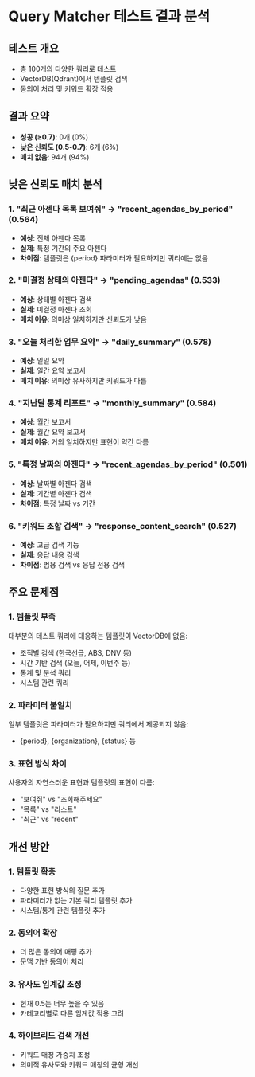 # Query Matcher 테스트 결과 분석

## 테스트 개요
- 총 100개의 다양한 쿼리로 테스트
- VectorDB(Qdrant)에서 템플릿 검색
- 동의어 처리 및 키워드 확장 적용

## 결과 요약
- **성공 (≥0.7)**: 0개 (0%)
- **낮은 신뢰도 (0.5-0.7)**: 6개 (6%)
- **매치 없음**: 94개 (94%)

## 낮은 신뢰도 매치 분석

### 1. "최근 아젠다 목록 보여줘" → "recent_agendas_by_period" (0.564)
- **예상**: 전체 아젠다 목록
- **실제**: 특정 기간의 주요 아젠다
- **차이점**: 템플릿은 {period} 파라미터가 필요하지만 쿼리에는 없음

### 2. "미결정 상태의 아젠다" → "pending_agendas" (0.533)
- **예상**: 상태별 아젠다 검색
- **실제**: 미결정 아젠다 조회
- **매치 이유**: 의미상 일치하지만 신뢰도가 낮음

### 3. "오늘 처리한 업무 요약" → "daily_summary" (0.578)
- **예상**: 일일 요약
- **실제**: 일간 요약 보고서
- **매치 이유**: 의미상 유사하지만 키워드가 다름

### 4. "지난달 통계 리포트" → "monthly_summary" (0.584)
- **예상**: 월간 보고서
- **실제**: 월간 요약 보고서
- **매치 이유**: 거의 일치하지만 표현이 약간 다름

### 5. "특정 날짜의 아젠다" → "recent_agendas_by_period" (0.501)
- **예상**: 날짜별 아젠다 검색
- **실제**: 기간별 아젠다 검색
- **차이점**: 특정 날짜 vs 기간

### 6. "키워드 조합 검색" → "response_content_search" (0.527)
- **예상**: 고급 검색 기능
- **실제**: 응답 내용 검색
- **차이점**: 범용 검색 vs 응답 전용 검색

## 주요 문제점

### 1. 템플릿 부족
대부분의 테스트 쿼리에 대응하는 템플릿이 VectorDB에 없음:
- 조직별 검색 (한국선급, ABS, DNV 등)
- 시간 기반 검색 (오늘, 어제, 이번주 등)
- 통계 및 분석 쿼리
- 시스템 관련 쿼리

### 2. 파라미터 불일치
일부 템플릿은 파라미터가 필요하지만 쿼리에서 제공되지 않음:
- {period}, {organization}, {status} 등

### 3. 표현 방식 차이
사용자의 자연스러운 표현과 템플릿의 표현이 다름:
- "보여줘" vs "조회해주세요"
- "목록" vs "리스트"
- "최근" vs "recent"

## 개선 방안

### 1. 템플릿 확충
- 다양한 표현 방식의 질문 추가
- 파라미터가 없는 기본 쿼리 템플릿 추가
- 시스템/통계 관련 템플릿 추가

### 2. 동의어 확장
- 더 많은 동의어 매핑 추가
- 문맥 기반 동의어 처리

### 3. 유사도 임계값 조정
- 현재 0.5는 너무 높을 수 있음
- 카테고리별로 다른 임계값 적용 고려

### 4. 하이브리드 검색 개선
- 키워드 매칭 가중치 조정
- 의미적 유사도와 키워드 매칭의 균형 개선